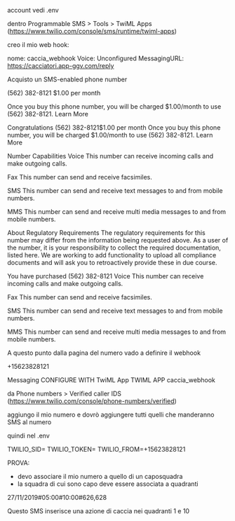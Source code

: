 

account
vedi .env


dentro Programmable SMS > Tools > TwiML Apps (https://www.twilio.com/console/sms/runtime/twiml-apps)

creo il mio web hook:


nome: caccia_webhook
Voice: Unconfigured
MessagingURL: https://cacciatori.app-ggv.com/reply


Acquisto un  SMS-enabled phone number

(562) 382-8121
$1.00 per month

Once you buy this phone number, you will be charged $1.00/month to use (562) 382-8121. Learn More



Congratulations
(562) 382-8121$1.00 per month
Once you buy this phone number, you will be charged $1.00/month to use (562) 382-8121. Learn More

Number Capabilities
Voice
This number can receive incoming calls and make outgoing calls.

Fax
This number can send and receive facsimiles.

SMS
This number can send and receive text messages to and from mobile numbers.

MMS
This number can send and receive multi media messages to and from mobile numbers.

About Regulatory Requirements
The regulatory requirements for this number may differ from the information being requested above. As a user of the number, it is your responsibility to collect the required documentation, listed here. We are working to add functionality to upload all compliance documents and will ask you to retroactively provide these in due course.

 
You have purchased
(562) 382-8121
Voice
This number can receive incoming calls and make outgoing calls.

Fax
This number can send and receive facsimiles.

SMS
This number can send and receive text messages to and from mobile numbers.

MMS
This number can send and receive multi media messages to and from mobile numbers.



A questo punto dalla pagina del numero vado a definire il webhook


+15623828121


Messaging
CONFIGURE WITH
TwiML App
TWIML APP
caccia_webhook




da Phone numbers > Verified caller IDS (https://www.twilio.com/console/phone-numbers/verified)

aggiungo il mio numero e dovrò aggiungere tutti quelli che manderanno SMS al numero



quindi nel .env 

TWILIO_SID=
TWILIO_TOKEN=
TWILIO_FROM=+15623828121



PROVA:

- devo associare il mio numero a quello di un caposquadra 
- la squadra di cui sono capo deve essere associata a quadranti



27/11/2019#05:00#10:00#626,628

Questo SMS inserisce una azione di caccia nei quadranti 1 e 10